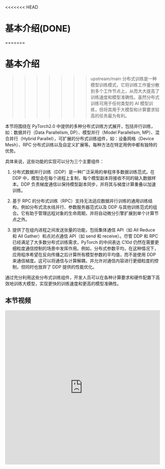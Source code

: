 <!--Copyright © 适用于[License](https://github.com/chenzomi12/AISystem)版权许可-->
<<<<<<< HEAD

# 基本介绍(DONE)

=======

# 基本介绍

>>>>>>> upstream/main
分布式训练是一种模型训练模式，它将训练工作量分散到多个工作节点上，从而大大提高了训练速度和模型准确性。虽然分布式训练可用于任何类型的 AI 模型训练，但将其用于大模型和计算要求较高的任务最为有利。

本节将围绕在 PyTorch2.0 中提供的多种分布式训练方式展开，包括并行训练，如：数据并行（Data Parallelism, DP）、模型并行（Model Parallelism, MP）、混合并行（Hybrid Parallel），可扩展的分布式训练组件，如：设备网格（Device Mesh）、RPC 分布式训练以及自定义扩展等。每种方法在特定用例中都有独特的优势。

具体来说，这些功能的实现可以分为三个主要组件：

1. 分布式数据并行训练（DDP）是一种广泛采用的单程序多数据训练范式。在 DDP 中，模型会在每个进程上复制，每个模型副本将接收不同的输入数据样本。DDP 负责梯度通信以保持模型副本同步，并将其与梯度计算重叠以加速训练。

2. 基于 RPC 的分布式训练（RPC）支持无法适应数据并行训练的通用训练结构，例如分布式流水线并行、参数服务器范式以及 DDP 与其他训练范式的组合。它有助于管理远程对象的生命周期，并将自动微分引擎扩展到单个计算节点之外。

3. 提供了在组内进程之间发送张量的功能，包括集体通信 API（如 All Reduce 和 All Gather）和点对点通信 API（如 send 和 receive）。尽管 DDP 和 RPC 已经满足了大多数分布式训练需求，PyTorch 的中间表达 C10d 仍然在需要更细粒度通信控制的场景中发挥作用。例如，分布式参数平均，在这种情况下，应用程序希望在反向传播之后计算所有模型参数的平均值，而不是使用 DDP 来通信梯度。这可以将通信与计算解耦，并允许对通信内容进行更细粒度的控制，但同时也放弃了 DDP 提供的性能优化。

通过充分利用这些分布式训练组件，开发人员可以在各种计算要求和硬件配置下高效地训练大模型，实现更快的训练速度和更高的模型准确性。

## 本节视频

<html>
<iframe src="https://player.bilibili.com/player.html?isOutside=true&aid=263809674&bvid=BV1ve411w7DL&cid=925113485&p=1&as_wide=1&high_quality=1&danmaku=0&t=30&autoplay=0" width="100%" height="500" scrolling="no" border="0" frameborder="no" framespacing="0" allowfullscreen="true"> </iframe>
</html>
